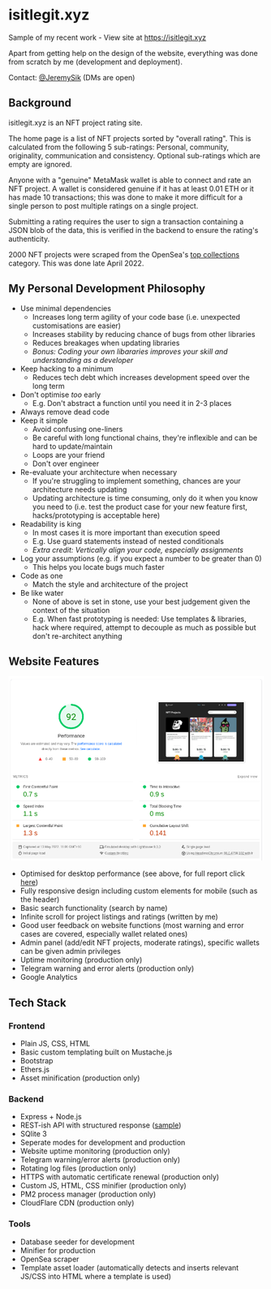 # isitlegit.xyz
Sample of my recent work - View site at https://isitlegit.xyz

Apart from getting help on the design of the website, everything was done from scratch by me (development and deployment).

Contact: [@JeremySik](https://twitter.com/JeremySik) (DMs are open)

## Background
isitlegit.xyz is an NFT project rating site.

The home page is a list of NFT projects sorted by "overall rating". This is calculated from the following 5 sub-ratings: Personal, community, originality, communication and consistency. Optional sub-ratings which are empty are ignored.

Anyone with a "genuine" MetaMask wallet is able to connect and rate an NFT project. A wallet is considered genuine if it has at least 0.01 ETH or it has made 10 transactions; this was done to make it more difficult for a single person to post multiple ratings on a single project.

Submitting a rating requires the user to sign a transaction containing a JSON blob of the data, this is verified in the backend to ensure the rating's authenticity.

2000 NFT projects were scraped from the OpenSea's [top collections](https://opensea.io/explore-collections?tab=top) category. This was done late April 2022.

## My Personal Development Philosophy
- Use minimal dependencies
  - Increases long term agility of your code base (i.e. unexpected customisations are easier)
  - Increases stability by reducing chance of bugs from other libraries
  - Reduces breakages when updating libraries
  - *Bonus: Coding your own libararies improves your skill and understanding as a developer*
- Keep hacking to a minimum
  - Reduces tech debt which increases development speed over the long term
- Don't optimise *too* early
  - E.g. Don't abstract a function until you need it in 2-3 places
- Always remove dead code
- Keep it simple
  - Avoid confusing one-liners
  - Be careful with long functional chains, they're inflexible and can be hard to update/maintain
  - Loops are your friend
  - Don't over engineer
- Re-evaluate your architecture when necessary
  - If you're struggling to implement something, chances are your architecture needs updating
  - Updating architecture is time consuming, only do it when you know you need to (i.e. test the product case for your new feature first, hacks/prototyping is acceptable here)
- Readability is king
  - In most cases it is more important than execution speed
  - E.g. Use guard statements instead of nested conditionals
  - *Extra credit: Vertically align your code, especially assignments*
- Log your assumptions (e.g. if you expect a number to be greater than 0)
  - This helps you locate bugs much faster
- Code as one
  - Match the style and architecture of the project
- Be like water
  - None of above is set in stone, use your best judgement given the context of the situation
  - E.g. When fast prototyping is needed: Use templates & libraries, hack where required, attempt to decouple as much as possible but don't re-architect anything

## Website Features
![PageSpeed Desktop](/github/pageSpeedDesktop.png "PageSpeed Desktop")
- Optimised for desktop performance (see above, for full report click [here](https://pagespeed.web.dev/report?url=https%3A%2F%2Fisitlegit.xyz%2F&form_factor=desktop))
- Fully responsive design including custom elements for mobile (such as the header)
- Basic search functionality (search by name)
- Infinite scroll for project listings and ratings (written by me)
- Good user feedback on website functions (most warning and error cases are covered, especially wallet related ones)
- Admin panel (add/edit NFT projects, moderate ratings), specific wallets can be given admin privileges
- Uptime monitoring (production only)
- Telegram warning and error alerts (production only)
- Google Analytics

## Tech Stack
### Frontend
- Plain JS, CSS, HTML
- Basic custom templating built on Mustache.js
- Bootstrap
- Ethers.js
- Asset minification (production only)

### Backend
- Express + Node.js
- REST-ish API with structured response ([sample](https://isitlegit.xyz/v1/nft-project/e5a1b28e-7de1-40e7-83ba-1056a13e38f7))
- SQlite 3
- Seperate modes for development and production
- Website uptime monitoring (production only)
- Telegram warning/error alerts (production only)
- Rotating log files (production only)
- HTTPS with automatic certificate renewal (production only)
- Custom JS, HTML, CSS minifier (production only)
- PM2 process manager (production only)
- CloudFlare CDN (production only)

### Tools
- Database seeder for development
- Minifier for production
- OpenSea scraper
- Template asset loader (automatically detects and inserts relevant JS/CSS into HTML where a template is used)
